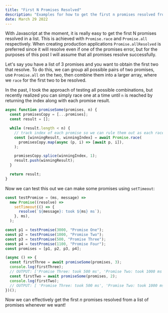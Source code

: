 ```yaml
---
title: "First N Promises Resolved"
description: "Examples for how to get the first n promises resolved from an array."
date: March 29 2022
---
```


With Javascript at the moment, it is really easy to get the first N promises resolved in a list. This is achieved with `Promise.race` and `Promise.all` respectively. When creating production applications `Promise.allResolved` is preferred since it will resolve even if one of the promises error, but for the purposes of this post I will assume that all promises resolve successfully.

Let's say you have a list of 3 promises and you want to obtain the first two that resolve. To do this, we can group all possible pairs of two promises, use `Promise.all` on the two, then combine them into a larger array, where we `race` for the first two to be resolved.

In the past, I took the approach of testing all possible combinations, but recently realized you can simply race one at a time until `n` is reached by returning the index along with each promise result.

```js
async function promiseSome(promises, n) {
  const promisesCopy = [...promises];
  const result = [];

  while (result.length < n) {
    // track index of each promise so we can rule them out as each race completes
    const [winningResult, winningIndex] = await Promise.race(
      promisesCopy.map(async (p, i) => [await p, i]),
    );

    promisesCopy.splice(winningIndex, 1);
    result.push(winningResult);
  }

  return result;
}
```

Now we can test this out we can make some promises using `setTimeout`:

```js
const testPromise = (ms, message) =>
  new Promise((resolve) =>
    setTimeout(() => {
      resolve(`${message}: took ${ms} ms`);
    }, ms),
  );

const p1 = testPromise(3000, "Promise One");
const p2 = testPromise(1000, "Promise Two");
const p3 = testPromise(500, "Promise Three");
const p4 = testPromise(1100, "Promise Four");
const promises = [p1, p2, p3, p4];

(async () => {
  const firstThree = await promiseSome(promises, 3);
  console.log(firstThree);
  // OUTPUT: ['Promise Three: took 500 ms', 'Promise Two: took 1000 ms', 'Promise Four: took 1100 ms']
  const firstTwo = await promiseSome(promises, 2);
  console.log(firstTwo);
  // OUTPUT: [ 'Promise Three: took 500 ms', 'Promise Two: took 1000 ms' ]
})();
```

Now we can effectively get the first _n_ promises resolved from a list of promises whenever we want!

